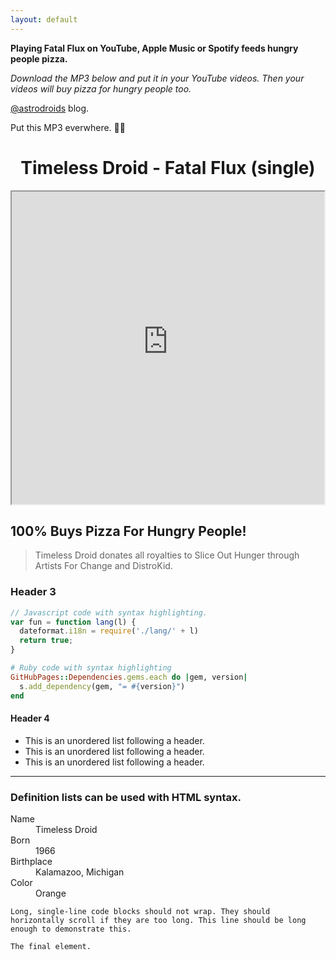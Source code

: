```yaml
---
layout: default
---
```


**Playing Fatal Flux on YouTube, Apple Music or Spotify feeds hungry people pizza.**

_Download the MP3 below and put it in your YouTube videos. Then your videos will buy pizza for hungry people too._ 

[@astrodroids](https://astrodroids.blogspot.com) blog.
 

Put this MP3 everwhere. 🤖🍕

# <center>Timeless Droid - Fatal Flux (single)</center>

<center><iframe src="https://blogger.googleusercontent.com/img/a/AVvXsEjvdFVeyyOoiFtMbrm9XLAsWlewczNH58MYQ5TTGcVXkxEL2vLSURBp1JxcL15S4HvtO1Yv3asOhOwiu8U_hknLev_ChK2JogD9LATiXpIHVC8cD6rPRZp6xFiaTCSOmJYuxTJWo3hKB25etpz1-_M5HgzTcxQUc86AnT1xAUwDkheK5Kl7Kgoh8ZoW3kBg=s500" align="center" width="500px" height="500px"></iframe></center>

## 100% Buys Pizza For Hungry People!

>
>
> Timeless Droid donates all royalties to Slice Out Hunger through Artists For Change and DistroKid.

### Header 3

<script>
fetch('https://api.rss2json.com/v1/api.json?rss_url=astrodroids.blogspot.com/feeds/posts/default')
    .then(response => response.json())
    .then(data => {
        let html = '';
        data.items.forEach(item => {
            html += `<h3>${item.title}</h3>`;
            html += `<p>${item.content}</p>`;
        });
        document.getElementById('blog-feed').innerHTML = html;
    });
</script>

<div id="blog-feed"></div>

```js
// Javascript code with syntax highlighting.
var fun = function lang(l) {
  dateformat.i18n = require('./lang/' + l)
  return true;
}
```

```ruby
# Ruby code with syntax highlighting
GitHubPages::Dependencies.gems.each do |gem, version|
  s.add_dependency(gem, "= #{version}")
end
```

#### Header 4

*   This is an unordered list following a header.
*   This is an unordered list following a header.
*   This is an unordered list following a header.

* * *


### Definition lists can be used with HTML syntax.

<dl>
<dt>Name</dt>
<dd>Timeless Droid</dd>
<dt>Born</dt>
<dd>1966</dd>
<dt>Birthplace</dt>
<dd>Kalamazoo, Michigan</dd>
<dt>Color</dt>
<dd>Orange</dd>
</dl>

```
Long, single-line code blocks should not wrap. They should horizontally scroll if they are too long. This line should be long enough to demonstrate this.
```

```
The final element.
```

